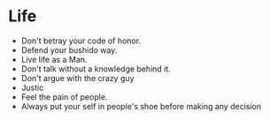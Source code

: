 # Life

* Don't betray your code of honor.
* Defend your bushido way.
* Live life as a Man.
* Don't talk without a knowledge behind it.
* Don't argue with the crazy guy
* Justic
* Feel the pain of people.
* Always put your self in people's shoe before making any decision

